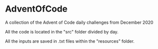 # AdventOfCode

A collection of the Advent of Code daily challenges from December 2020

All the code is located in the "src" folder divided by day.

All the inputs are saved in .txt files within the "resources" folder.
